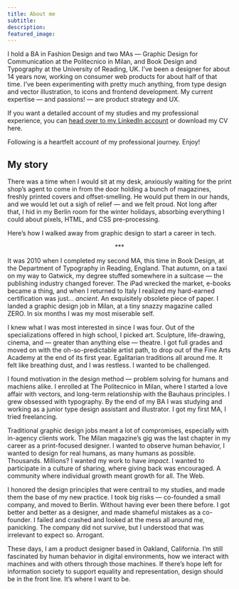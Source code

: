 ```yaml
---
title: About me
subtitle:
description:
featured_image:
---
```


I hold a BA in Fashion Design and two MAs — Graphic Design for Communication at the Politecnico in Milan, and Book Design and Typography at the University of Reading, UK. I’ve been a designer for about 14 years now, working on consumer web products for about half of that time. I’ve been experimenting with pretty much anything, from type design and vector illustration, to icons and frontend development. My current expertise — and passions! — are product strategy and UX.

If you want a detailed account of my studies and my professional experience, you can <a target="_blank" href="https://www.linkedin.com/in/scintillaluz/">head over to my LinkedIn account</a> or download my CV here.

Following is a heartfelt account of my professional journey. Enjoy!


## My story

There was a time when I would sit at my desk, anxiously waiting for the print shop’s agent to come in from the door holding a bunch of magazines, freshly printed covers and offset-smelling. He would put them in our hands, and we would let out a sigh of relief — and we felt proud. Not long after that, I hid in my Berlin room for the winter holidays, absorbing everything I could about pixels, HTML, and CSS pre-processing.

Here’s how I walked away from graphic design to start a career in tech.


<p align="center">***</p>


It was 2010 when I completed my second MA, this time in Book Design, at the Department of Typography in Reading, England. That autumn, on a taxi on my way to Gatwick, my degree stuffed somewhere in a suitcase — the publishing industry changed forever. The iPad wrecked the market, e-books became a thing, and when I returned to Italy I realized my hard-earned certification was just… _ancient_. An exquisitely obsolete piece of paper. I landed a graphic design job in Milan, at a tiny snazzy magazine called ZERO. In six months I was my most miserable self.

I knew what I was most interested in since I was four.
Out of the specializations offered in high school, I picked art. Sculpture, life-drawing, cinema, and — greater than anything else — theatre. I got full grades and moved on with the oh-so-predictable artist path, to drop out of the Fine Arts Academy at the end of its first year. Egalitarian traditions all around me. It felt like breathing dust, and I was restless. I wanted to be challenged.

I found motivation in the design method — problem solving for humans and machiens alike. I enrolled at The Politecnico in Milan, where I started a love affair with vectors, and long-term relationship with the Bauhaus principles. I grew obsessed with typography. By the end of my BA I was studying and working as a junior type design assistant and illustrator. I got my first MA, I tried freelancing.

Traditional graphic design jobs meant a lot of compromises, especially with in-agency clients work. The Milan magazine’s gig was the last chapter in my career as a print-focused designer. I wanted to observe human behavior, I wanted to design for real humans, as many humans as possible. Thousands. Millions? I wanted my work to have _impact_. I wanted to participate in a culture of sharing, where giving back was encouraged. A community where individual growth meant growth for all. The Web.

I honored the design principles that were centrail to my studies, and made them the base of my new practice. I took big risks — co-founded a small company, and moved to Berlin. Without having ever been there before. I got better and better as a designer, and made shameful mistakes as a co-founder. I failed and crashed and looked at the mess all around me, panicking. The company did not survive, but I understood that was irrelevant to expect so. Arrogant.

These days, I am a product designer based in Oakland, California. I’m still fascinated by human behavior in digital environments, how we interact with machines and with others through those machines. If there’s hope left for information society to support equality and representation, design should be in the front line. It’s where I want to be.
